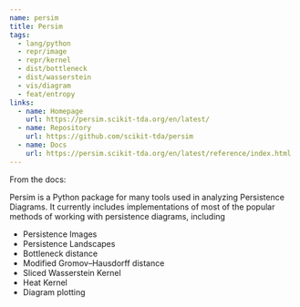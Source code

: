 ```yaml
---
name: persim
title: Persim
tags:
  - lang/python
  - repr/image
  - repr/kernel
  - dist/bottleneck
  - dist/wasserstein
  - vis/diagram
  - feat/entropy
links:
  - name: Homepage
    url: https://persim.scikit-tda.org/en/latest/
  - name: Repository
    url: https://github.com/scikit-tda/persim
  - name: Docs
    url: https://persim.scikit-tda.org/en/latest/reference/index.html
---
```


From the docs:

Persim is a Python package for many tools used in analyzing Persistence Diagrams. It currently includes implementations of most of the popular methods of working with persistence diagrams, including

- Persistence Images
- Persistence Landscapes
- Bottleneck distance
- Modified Gromov–Hausdorff distance
- Sliced Wasserstein Kernel
- Heat Kernel
- Diagram plotting
